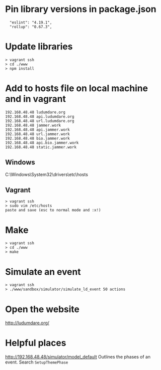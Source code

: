 # Pin library versions in package.json

```
  "eslint": "4.19.1",
  "rollup": "0.67.3",
```

# Update libraries

```
> vagrant ssh
> cd ./www
> npm install
```

# Add to hosts file on local machine and in vagrant

```
192.168.48.48 ludumdare.org
192.168.48.48 api.ludumdare.org
192.168.48.48 url.ludumdare.org
192.168.48.48 jammer.work
192.168.48.48 api.jammer.work
192.168.48.48 url.jammer.work
192.168.48.48 bio.jammer.work
192.168.48.48 api.bio.jammer.work
192.168.48.48 static.jammer.work
```

## Windows

C:\Windows\System32\drivers\etc\hosts

## Vagrant

```
> vagrant ssh
> sudo vim /etc/hosts
paste and save (esc to normal mode and :x!)
```

# Make

```
> vagrant ssh
> cd ./www
> make
```

# Simulate an event

```
> vagrant ssh
> ./www/sandbox/simulator/simulate_ld_event 50 actions
```

# Open the website

http://ludumdare.org/

# Helpful places

http://192.168.48.48/simulator/model_default
Outlines the phases of an event. Search `SetupThemePhase`
